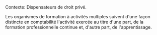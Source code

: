 Contexte: Dispensateurs de droit privé.

Les organismes de formation à activités multiples suivent d'une façon distincte en comptabilité l'activité exercée au titre d'une part, de la formation professionnelle continue et, d'autre part, de l'apprentissage.
